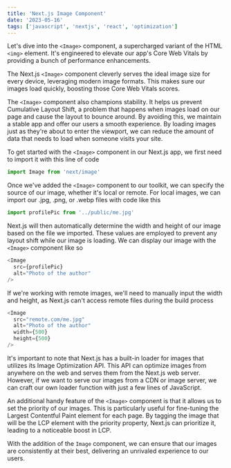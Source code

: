 ```yaml
---
title: 'Next.js Image Component' 
date: '2023-05-16'
tags: ['javascript', 'nextjs', 'react', 'optimization']
---
```


Let's dive into the `<Image>` component, a supercharged variant of the HTML `<img>` element. It's engineered to elevate our app's Core Web Vitals by providing a bunch of performance enhancements.

The Next.js `<Image>` component cleverly serves the ideal image size for every device, leveraging modern image formats. This makes sure our images load quickly, boosting those Core Web Vitals scores.

The `<Image>` component also champions stability. It helps us prevent Cumulative Layout Shift, a problem that happens when images load on our page and cause the layout to bounce around. By avoiding this, we maintain a stable app and offer our users a smooth experience. By loading images just as they're about to enter the viewport, we can reduce the amount of data that needs to load when someone visits your site.

To get started with the `<Image>` component in our Next.js app, we first need to import it with this line of code

```javascript
import Image from 'next/image'
```

Once we've added the `<Image>` component to our toolkit, we can specify the source of our image, whether it's local or remote. For local images, we can import our .jpg, .png, or .webp files with code like this

```javascript
import profilePic from '../public/me.jpg'
```

Next.js will then automatically determine the width and height of our image based on the file we imported. These values are employed to prevent any layout shift while our image is loading. We can display our image with the `<Image>` component like so

```javascript
<Image
  src={profilePic}
  alt="Photo of the author"
/>
```

If we're working with remote images, we'll need to manually input the width and height, as Next.js can't access remote files during the build process 

```javascript
<Image
  src="remote.com/me.jpg"
  alt="Photo of the author"
  width={500}
  height={500}
/>
```

It's important to note that Next.js has a built-in loader for images that utilizes its Image Optimization API. This API can optimize images from anywhere on the web and serves them from the Next.js web server. However, if we want to serve our images from a CDN or image server, we can craft our own loader function with just a few lines of JavaScript.

An additional handy feature of the `<Image>` component is that it allows us to set the priority of our images. This is particularly useful for fine-tuning the Largest Contentful Paint element for each page. By tagging the image that will be the LCP element with the priority property, Next.js can prioritize it, leading to a noticeable boost in LCP.

 With the addition of the `Image` component, we can ensure that our images are consistently at their best, delivering an unrivaled experience to our users.